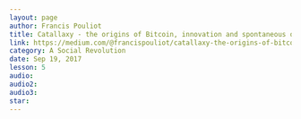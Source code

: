```yaml
---
layout: page
author: Francis Pouliot
title: Catallaxy - the origins of Bitcoin, innovation and spontaneous order
link: https://medium.com/@francispouliot/catallaxy-the-origins-of-bitcoin-and-innovation-93dbc3190eac
category: A Social Revolution
date: Sep 19, 2017
lesson: 5
audio: 
audio2: 
audio3: 
star: 
---
```

